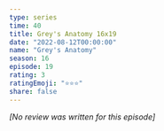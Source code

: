 ```yaml
---
type: series
time: 40
title: Grey's Anatomy 16x19
date: "2022-08-12T00:00:00"
name: "Grey's Anatomy"
season: 16
episode: 19
rating: 3
ratingEmoji: "⭐️⭐️⭐️"
share: false
---
```


_[No review was written for this episode]_
